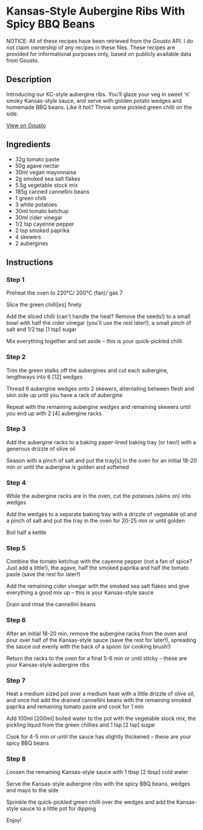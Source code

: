# Kansas-Style Aubergine Ribs With Spicy BBQ Beans

NOTICE: All of these recipes have been retrieved from the Gousto API. I do not claim ownership of any recipes in these files. These recipes are provided for informational purposes only, based on publicly available data from Gousto.

## Description

Introducing our KC-style aubergine ribs. You’ll glaze your veg in sweet ‘n’ smoky Kansas-style sauce, and serve with golden potato wedges and homemade BBQ beans. Like it hot? Throw some pickled green chilli on the side. 

[View on Gousto](https://www.gousto.co.uk/recipes/cookbook/kansas-style-aubergine-ribs-with-spicy-bbq-beans-wedges)

## Ingredients

- 32g tomato paste
- 50g agave nectar
- 30ml vegan mayonnaise
- 2g smoked sea salt flakes
- 5.5g vegetable stock mix
- 185g canned cannellini beans
- 1 green chilli
- 3 white potatoes
- 30ml tomato ketchup
- 30ml cider vinegar
- 1/2 tsp cayenne pepper
- 2 tsp smoked paprika
- 4 skewers
- 2 aubergines

## Instructions


### Step 1

Preheat the oven to 220°C/ 200°C (fan)/ gas 7

Slice the green chilli<span class="text-danger">[es]</span> finely

Add the sliced chilli (can't handle the heat? Remove the seeds!) to a small bowl with half the cider vinegar (you'll use the rest later!), a small pinch of salt and 1/2 tsp <span class="text-danger">[1 tsp]</span> sugar

Mix everything together and set aside – this is your quick-pickled chilli


### Step 2

Trim the green stalks off the aubergines and cut each aubergine, lengthways into 6 <span class="text-danger">[12] </span>wedges

Thread 6 aubergine wedges onto 2 skewers, alternating between flesh and skin side up until you have a rack of aubergine

Repeat with the remaining aubergine wedges and remaining skewers until you end up with 2 <span class="text-danger">[4]</span> aubergine racks


### Step 3

Add the aubergine racks to a baking paper-lined baking tray (or two!) with a generous drizzle of olive oil

Season with a pinch of salt and put the tray<span class="text-danger">[s]</span> in the oven for an initial 18-20 min or until the aubergine is golden and softened


### Step 4

While the aubergine racks are in the oven, cut the potatoes (skins on) into wedges

Add the wedges to a separate baking tray with a drizzle of vegetable oil and a pinch of salt and put the tray in the oven for 20-25 min or until golden

Boil half a kettle


### Step 5

Combine the tomato ketchup with the<span class="text-danger"> </span>cayenne pepper (not a fan of spice? Just add a little!), the agave, half the smoked paprika and half the tomato paste (save the rest for later!)

Add the remaining cider vinegar with the smoked sea salt flakes and give everything a good mix up – this is your Kansas-style sauce

Drain and rinse the cannellini beans


### Step 6

After an initial 18-20 min, remove the aubergine racks from the oven and pour over half of the Kansas-style sauce (save the rest for later!), spreading the sauce out evenly with the back of a spoon (or cooking brush!)

Return the racks to the oven for a final 5-6 min or until sticky – these are your Kansas-style aubergine ribs


### Step 7

Heat a medium sized pot over a medium heat with a little drizzle of olive oil, and once hot add the drained cannellini beans with the remaining smoked paprika and remaining tomato paste and cook for 1 min

Add 100ml <span class="text-danger">[200ml]</span> boiled water to the pot with the vegetable stock mix, the pickling liquid from the green chillies and 1 tsp <span class="text-danger">[2 tsp]</span> sugar

Cook for 4-5 min or until the sauce has slightly thickened – these are your spicy BBQ beans

### Step 8

Loosen the remaining Kansas-style sauce with 1 tbsp<span class="text-danger"> [2 tbsp]</span> cold water

Serve the Kansas-style aubergine ribs with the spicy BBQ beans, wedges and mayo to the side

Sprinkle the quick-pickled green chilli over the wedges and add the Kansas-style sauce to a little pot for dipping

Enjoy!

